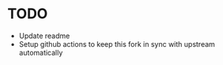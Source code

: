 # TODO

- Update readme
- Setup github actions to keep this fork in sync with upstream automatically
